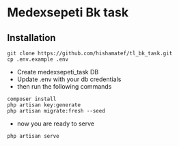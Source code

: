 # Medexsepeti Bk task
## Installation
```
git clone https://github.com/hishamatef/tl_bk_task.git
cp .env.example .env
```
- Create medexsepeti_task DB
- Update .env with your db  credentials
- then run the following commands
```
composer install
php artisan key:generate
php artisan migrate:fresh --seed
```
- now you are ready to serve
```
php artisan serve
```
